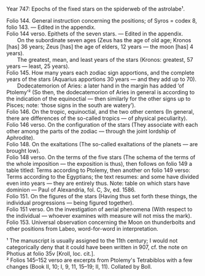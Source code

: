 Year 747: Epochs of the fixed stars on the spiderweb of the astrolabe¹.

Folio 144. General instruction concerning the positions; of Syros = codex 8, folio 143. — Edited in the appendix.  
Folio 144 verso. Epithets of the seven stars. — Edited in the appendix.  
  On the subordinate seven ages (Zeus has the age of old age; Kronos [has] 36 years; Zeus [has] the age of elders, 12 years — the moon [has] 4 years).  
  The greatest, mean, and least years of the stars (Kronos: greatest, 57 years — least, 25 years).  
Folio 145. How many years each zodiac sign apportions, and the complete years of the stars (Aquarius apportions 30 years — and they add up to 70).  
  Dodecatemorion of Aries: a later hand in the margin has added ‘of Ptolemy’² (So then, the dodecatemorion of Aries in general is according to the indication of the equinoctial — then similarly for the other signs up to Pisces; note: ‘those signs in the south are watery’).  
Folio 146. On the tropic, equinoctial, and the two other centers (In general, there are differences of the so-called tropics — of physical peculiarity).  
Folio 146 verso. On the configuration of the stars (They associate with each other among the parts of the zodiac — through the joint lordship of Aphrodite).  
Folio 148. On the exaltations (The so-called exaltations of the planets — are brought low).  
Folio 148 verso. On the terms of the five stars (The schema of the terms of the whole imposition — the exposition is thus), then follows on folio 149 a table titled: Terms according to Ptolemy, then another on folio 149 verso: Terms according to the Egyptians; the text resumes: and some have divided even into years — they are entirely thus. Note: table on which stars have dominion — Paul of Alexandria, fol. C, 3v, ed. 1586.  
Folio 151. On the figures of the stars (Having thus set forth these things, the individual progressions — being figured together).  
Folio 151 verso. On the investigation of aerial phenomena (With respect to the individual — whoever examines with measure will not miss the mark).  
Folio 153. Universal observation concerning the Moon on thunderbolts and other positions from Labeo, word-for-word in interpretation.

¹ The manuscript is usually assigned to the 11th century; I would not categorically deny that it could have been written in 907, cf. the note on Photius at folio 35v [Kroll, loc. cit.].  
² Folios 145–152 verso are excerpts from Ptolemy's Tetrabiblos with a few changes (Book II, 10; I, 9, 11, 15–19; II, 11). Collated by Boll.